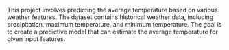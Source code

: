 This project involves predicting the average temperature based on various weather features. 
The dataset contains historical weather data, including precipitation, maximum temperature, and minimum temperature. 
The goal is to create a predictive model that can estimate the average temperature for given input features.
